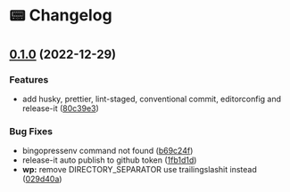 # 📟 Changelog

## [0.1.0](https://github.com/artistudioxyz/bingopress-framework/compare/v0.0.5...v0.1.0) (2022-12-29)


### Features

* add husky, prettier, lint-staged, conventional commit, editorconfig and release-it ([80c39e3](https://github.com/artistudioxyz/bingopress-framework/commit/80c39e326a4aea01013d220b36e3fd5fb4bc81c3))


### Bug Fixes

* bingopressenv command not found ([b69c24f](https://github.com/artistudioxyz/bingopress-framework/commit/b69c24f1913e605aeb37619252f98cb4b6cf17cf))
* release-it auto publish to github token ([1fb1d1d](https://github.com/artistudioxyz/bingopress-framework/commit/1fb1d1d7d6f7d5d48b4cbd142fddb1ea3c9dcaa5))
* **wp:** remove DIRECTORY_SEPARATOR use trailingslashit instead ([029d40a](https://github.com/artistudioxyz/bingopress-framework/commit/029d40ade3d8cac2b03fb7715e6f5c53cc63f93b))